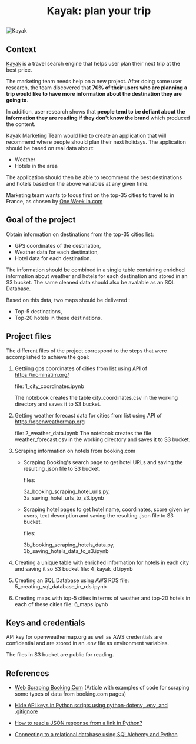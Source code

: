 # <p align="center">Kayak: plan your trip</p>

![Kayak](https://seekvectorlogo.com/wp-content/uploads/2018/01/kayak-vector-logo.png)

## Context 

<a href="https://www.kayak.com" target="_blank">Kayak</a> is a travel search engine that helps user plan their next trip at the best price.

The marketing team needs help on a new project. After doing some user research, the team discovered that **70% of their users who are planning a trip would like to have more information about the destination they are going to**. 

In addition, user research shows that **people tend to be defiant about the information they are reading if they don't know the brand** which produced the content. 

Kayak Marketing Team would like to create an application that will recommend where people should plan their next holidays. The application should be based on real data about:

* Weather 
* Hotels in the area 

The application should then be able to recommend the best destinations and hotels based on the above variables at any given time. 

Marketing team wants to focus first on the top-35 cities to travel to in France, as chosen by <a href="https://one-week-in.com/35-cities-to-visit-in-france/" target="_blank">One Week In.com</a>

## Goal of the project
Obtain information on destinations from the top-35 cities list:
- GPS coordinates of the destination,
- Weather data for each destination,
- Hotel data for each destination.

The information should be combined in a single table containing enriched information about weather and hotels for each destination and stored in an S3 bucket. The same cleaned data should also be avalable as an SQL Database.

Based on this data, two maps should be delivered :
- Top-5 destinations,
- Top-20 hotels in these destinations.


## Project files
The different files of the project correspond to the steps that were accomplished to achieve the goal:

1. Gettiing gps coordinates of cities from list using API of https://nominatim.org/ 

    file:  1_city_coordinates.ipynb
    
    The notebook creates the table city_coordinates.csv in the working directory and saves it to S3 bucket.

2. Getting weather forecast data for cities from list using API of https://openweathermap.org

    file: 2_weather_data.ipynb
    The notebook creates the file weather_forecast.csv in the working directory and saves it to S3 bucket.


3. Scraping information on hotels from booking.com
    - Scraping Booking's search page to get hotel URLs and saving the resulting .json file to S3 bucket.

         files: 

         3a_booking_scraping_hotel_urls.py, 
         3a_saving_hotel_urls_to_s3.ipynb

    - Scraping hotel pages to get hotel name, coordinates, score given by users, text description and saving the resulting .json file to S3 bucket.
    
        files:  
        
        3b_booking_scraping_hotels_data.py,
        3b_saving_hotels_data_to_s3.ipynb

4. Creating a unique table with enriched information for hotels in each city and saving it so S3 bucket
        file: 4_kayak_df.ipynb

5. Creating an SQL Database using AWS RDS
        file: 5_creating_sql_database_in_rds.ipynb

6. Creating maps with top-5 cities in terms of weather and top-20 hotels in each of these cities
        file: 6_maps.ipynb

## Keys and credentials

API key for openweathermap.org as well as AWS credentials are confidential and are stored in an .env file as environment variables.

The files in S3 bucket are public for reading.


## References

- [Web Scraping Booking.Com](https://www.scrapingbee.com/blog/web-scraping-booking/) (Article with examples of code for scraping some types of data from booking.com pages)

- [Hide API keys in Python scripts using python-dotenv, .env, and .gitignore](https://www.youtube.com/watch?v=YdgIWTYQ69A/)

- [How to read a JSON response from a link in Python?](https://www.geeksforgeeks.org/how-to-read-a-json-response-from-a-link-in-python/)

- [Connecting to a relational database using SQLAlchemy and Python](https://dev.to/chrisgreening/connecting-to-a-relational-database-using-sqlalchemy-and-python-1619/)